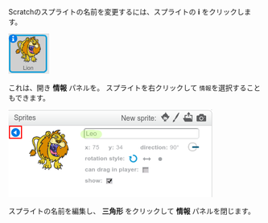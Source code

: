 Scratchのスプライトの名前を変更するには、スプライトの **i** をクリックします。

![スクリーンショット](images/rename-info.png)

これは、開き **情報** パネルを。 スプライトを右クリックして `情報`を選択することもできます。

![スクリーンショット](images/rename-change.png)

スプライトの名前を編集し、 **三角形** をクリックして **情報** パネルを閉じます。